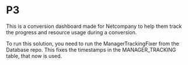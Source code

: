 # P3
This is a conversion dashboard made for Netcompany to help them track the progress and resource usage during a conversion.

To run this solution, you need to run the ManagerTrackingFixer from the Database repo. This fixes the timestamps in the MANAGER_TRACKING table, that now is used.